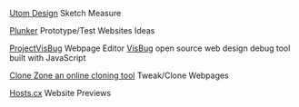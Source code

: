 
[Utom Design](https://utom.design/measure)
Sketch Measure

[Plunker](https://plnkr.co/)
Prototype/Test Websites Ideas

[ProjectVisBug](https://github.com/GoogleChromeLabs/ProjectVisBug)
Webpage Editor
[VisBug](https://chrome.google.com/webstore/detail/visbug/cdockenadnadldjbbgcallicgledbeoc?hl=en)
open source web design debug tool built with JavaScript

[Clone Zone an online cloning tool](http://clonezone.link/)
Tweak/Clone Webpages

[Hosts.cx](https://hosts.cx/)
Website Previews
